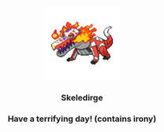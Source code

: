 <p align="center">
    <img src="https://raw.githubusercontent.com/PokeAPI/sprites/master/sprites/pokemon/911.png" width="150" height="150">
</p>
<h3 align="center"> <b>Skeledirge</b></h3>
<h3 align="center">Have a terrifying day! (contains irony)</h3>
